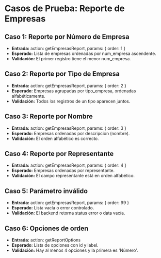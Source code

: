 # Casos de Prueba: Reporte de Empresas

## Caso 1: Reporte por Número de Empresa
- **Entrada:** action: getEmpresasReport, params: { order: 1 }
- **Esperado:** Lista de empresas ordenadas por num_empresa ascendente.
- **Validación:** El primer registro tiene el menor num_empresa.

## Caso 2: Reporte por Tipo de Empresa
- **Entrada:** action: getEmpresasReport, params: { order: 2 }
- **Esperado:** Empresas agrupadas por tipo_empresa, ordenadas alfabéticamente.
- **Validación:** Todos los registros de un tipo aparecen juntos.

## Caso 3: Reporte por Nombre
- **Entrada:** action: getEmpresasReport, params: { order: 3 }
- **Esperado:** Empresas ordenadas por descripcion (nombre).
- **Validación:** El orden alfabético es correcto.

## Caso 4: Reporte por Representante
- **Entrada:** action: getEmpresasReport, params: { order: 4 }
- **Esperado:** Empresas ordenadas por representante.
- **Validación:** El campo representante está en orden alfabético.

## Caso 5: Parámetro inválido
- **Entrada:** action: getEmpresasReport, params: { order: 99 }
- **Esperado:** Lista vacía o error controlado.
- **Validación:** El backend retorna status error o data vacía.

## Caso 6: Opciones de orden
- **Entrada:** action: getReportOptions
- **Esperado:** Lista de opciones con id y label.
- **Validación:** Hay al menos 4 opciones y la primera es 'Número'.
